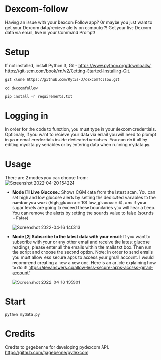 # Dexcom-follow
Having an issue with your Dexcom Follow app? Or maybe you just want to get your Dexcom data/recieve alerts on computer?! Get your live Dexcom data via email, live in your Command Prompt!

# Setup
  If not installed, install Python 3, Git - https://www.python.org/downloads/, https://git-scm.com/book/en/v2/Getting-Started-Installing-Git.
  ```
  git clone https://github.com/Rytis-J/dexcomfollow.git
  ```
  ```
  cd dexcomfollow
  ```
  ```
  pip install -r requirements.txt
  ```
  
  
# Logging in
In order for the code to function, you must type in your dexcom credentials. Optionaly, if you want to recieve your data via email you will need to prompt in your email credentials inside dedicated veriables. You can do it all by editing mydata.py veriables or by entering data when running mydata.py.

# Usage 
There are 2 modes you can choose from:
![Screenshot 2022-04-20 154224](https://user-images.githubusercontent.com/72869230/164232805-6f5cacfa-3fc5-45c3-b609-2773194b6c24.png)


- **Mode [1] Live Glucose.**: Shows CGM data from the latest scan. You can set high and low glucose alerts by setting the dedicated variables to the number you want (high_glucose = 10)(low_glucose = 5), and if your sugar levels are going to exceed these boundaries you will hear a beep. You can remove the alerts by setting the sounds value to false (sounds = False).

  ![Screenshot 2022-04-16 140313](https://user-images.githubusercontent.com/72869230/163672561-9c9b7a5a-f4f3-41d1-abcf-8cef3a010b82.png)



- **Mode [2] Subscribe to the latest data with your email**: If you want to subscribe with your or any other email and receive the latest glucose readings, please enter all the emails within the mails.txt box. Then run the script and choose the second option. Note: In order to send emails you must allow less secure apps to access your gmail account. I would recommend creating a new a new one. Here is an article explaining how to do it! https://devanswers.co/allow-less-secure-apps-access-gmail-account/

  ![Screenshot 2022-04-16 135901](https://user-images.githubusercontent.com/72869230/163672510-b4ee7990-f23b-4f33-9c52-bb37f307d305.png)
 # Start
  ```
  python mydata.py
  ```
 
 # Credits
 Credits to gegebenne for developing pydexcom API. https://github.com/gagebenne/pydexcom
